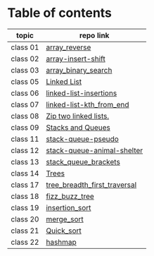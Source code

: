 # Table of contents
 | topic    | repo link                                                                                                                                           |
|----------|-----------------------------------------------------------------------------------------------------------------------------------------------------|
| class 01 | [array_reverse](https://github.com/Yousef-010/data-structures-and-algorithms/blob/main/array-reverse/README.md)                                     |
 | class 02 | [array-insert-shift](https://github.com/Yousef-010/data-structures-and-algorithms/blob/main/array_insert_shift/README.md)                           |
 | class 03 | [array_binary_search](https://github.com/Yousef-010/data-structures-and-algorithms/blob/main/array_binary_search/README.md)                         |
 | class 05 | [Linked List](https://github.com/Yousef-010/data-structures-and-algorithms/blob/main/linked_list/README.md)                                         |
 | class 06 | [linked-list-insertions](https://github.com/Yousef-010/data-structures-and-algorithms/blob/main/linked_list/README.md)                              |
 | class 07 | [linked-list-kth_from_end](https://github.com/Yousef-010/data-structures-and-algorithms/blob/main/linked_list/README.md)                            |
 | class 08 | [Zip two linked lists.](https://github.com/Yousef-010/data-structures-and-algorithms/blob/main/challengs/linkedList_zip/README.md)                  |
 | class 09 | [Stacks and Queues](https://github.com/Yousef-010/data-structures-and-algorithms/blob/main/stack_and_queue/README.md)                               |
 | class 11 | [stack-queue-pseudo](https://github.com/Yousef-010/data-structures-and-algorithms/blob/main/challengs/stack_queue_pseudo/README.md)                 |
 | class 12 | [stack-queue-animal-shelter](https://github.com/Yousef-010/data-structures-and-algorithms/blob/main/challengs/stack_queue_animal_shelter/README.md) |
 | class 13 | [stack_queue_brackets](https://github.com/Yousef-010/data-structures-and-algorithms/blob/main/challengs/stack_queue_brackets/README.md)             |
 | class 14 | [Trees](https://github.com/Yousef-010/data-structures-and-algorithms/blob/main/Trees/README.md)                                                     |
 | class 17 | [tree_breadth_first_traversal](https://github.com/Yousef-010/data-structures-and-algorithms/blob/main/challengs/breadth_first_traversal/README.md)  |
 | class 18 | [fizz_buzz_tree](https://github.com/Yousef-010/data-structures-and-algorithms/blob/main/challengs/tree_fizz_buzz/README.md)                         |
 | class 19 | [insertion_sort](https://github.com/Yousef-010/data-structures-and-algorithms/blob/main/sorting/insertion/README.md)                                |
 | class 20 | [merge_sort](https://github.com/Yousef-010/data-structures-and-algorithms/blob/main/sorting/merge/README.md)                                        |
 | class 21 | [Quick_sort](https://github.com/Yousef-010/data-structures-and-algorithms/blob/main/sorting/Quick/README.md)                                        |
 | class 22 | [hashmap](https://github.com/Yousef-010/data-structures-and-algorithms/blob/main/hashmap/README.md)                                                 |

 
